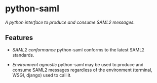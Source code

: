 python-saml
===========
_A python interface to produce and consume SAML2 messages._

Features
--------
 - *SAML2 conformance*
   python-saml conforms to the latest SAML2 standards.

 - *Environment agnostic*
   python-saml may be used to produce and consume SAML2 messages regardless
   of the environment (terminal, WSGI, django) used to call it.
